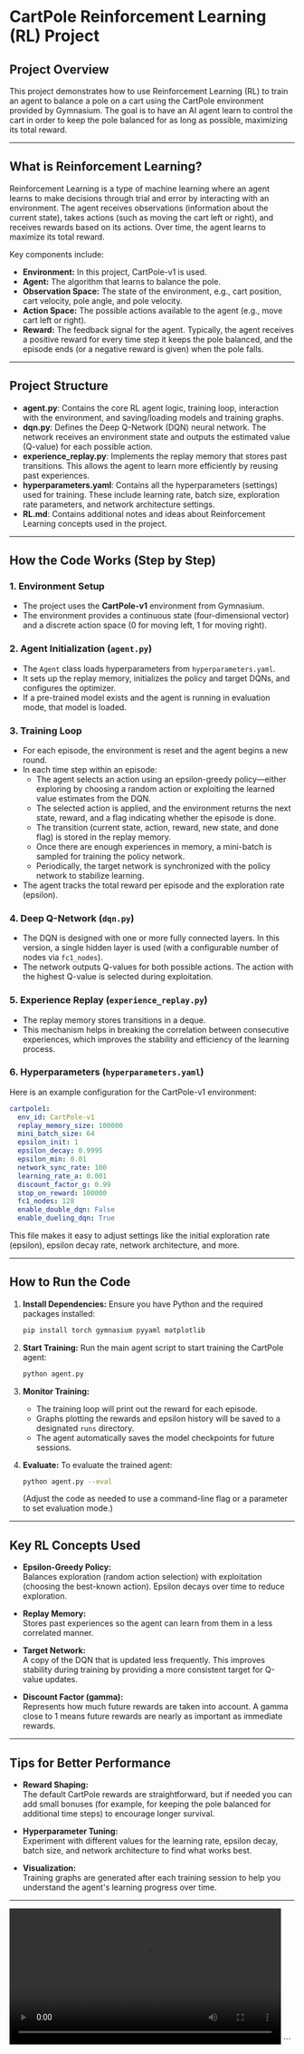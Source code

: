 # CartPole Reinforcement Learning (RL) Project

## Project Overview
This project demonstrates how to use Reinforcement Learning (RL) to train an agent to balance a pole on a cart using the CartPole environment provided by Gymnasium. The goal is to have an AI agent learn to control the cart in order to keep the pole balanced for as long as possible, maximizing its total reward.

---

## What is Reinforcement Learning?
Reinforcement Learning is a type of machine learning where an agent learns to make decisions through trial and error by interacting with an environment. The agent receives observations (information about the current state), takes actions (such as moving the cart left or right), and receives rewards based on its actions. Over time, the agent learns to maximize its total reward.

Key components include:
- **Environment:** In this project, CartPole-v1 is used.
- **Agent:** The algorithm that learns to balance the pole.
- **Observation Space:** The state of the environment, e.g., cart position, cart velocity, pole angle, and pole velocity.
- **Action Space:** The possible actions available to the agent (e.g., move cart left or right).
- **Reward:** The feedback signal for the agent. Typically, the agent receives a positive reward for every time step it keeps the pole balanced, and the episode ends (or a negative reward is given) when the pole falls.

---

## Project Structure

- **agent.py**: Contains the core RL agent logic, training loop, interaction with the environment, and saving/loading models and training graphs.
- **dqn.py**: Defines the Deep Q-Network (DQN) neural network. The network receives an environment state and outputs the estimated value (Q-value) for each possible action.
- **experience_replay.py**: Implements the replay memory that stores past transitions. This allows the agent to learn more efficiently by reusing past experiences.
- **hyperparameters.yaml**: Contains all the hyperparameters (settings) used for training. These include learning rate, batch size, exploration rate parameters, and network architecture settings.
- **RL.md**: Contains additional notes and ideas about Reinforcement Learning concepts used in the project.

---

## How the Code Works (Step by Step)

### 1. Environment Setup
- The project uses the **CartPole-v1** environment from Gymnasium.
- The environment provides a continuous state (four-dimensional vector) and a discrete action space (0 for moving left, 1 for moving right).

### 2. Agent Initialization (`agent.py`)
- The `Agent` class loads hyperparameters from `hyperparameters.yaml`.
- It sets up the replay memory, initializes the policy and target DQNs, and configures the optimizer.
- If a pre-trained model exists and the agent is running in evaluation mode, that model is loaded.

### 3. Training Loop
- For each episode, the environment is reset and the agent begins a new round.
- In each time step within an episode:
  - The agent selects an action using an epsilon-greedy policy—either exploring by choosing a random action or exploiting the learned value estimates from the DQN.
  - The selected action is applied, and the environment returns the next state, reward, and a flag indicating whether the episode is done.
  - The transition (current state, action, reward, new state, and done flag) is stored in the replay memory.
  - Once there are enough experiences in memory, a mini-batch is sampled for training the policy network.
  - Periodically, the target network is synchronized with the policy network to stabilize learning.
- The agent tracks the total reward per episode and the exploration rate (epsilon).

### 4. Deep Q-Network (`dqn.py`)
- The DQN is designed with one or more fully connected layers. In this version, a single hidden layer is used (with a configurable number of nodes via `fc1_nodes`).
- The network outputs Q-values for both possible actions. The action with the highest Q-value is selected during exploitation.

### 5. Experience Replay (`experience_replay.py`)
- The replay memory stores transitions in a deque.
- This mechanism helps in breaking the correlation between consecutive experiences, which improves the stability and efficiency of the learning process.

### 6. Hyperparameters (`hyperparameters.yaml`)
Here is an example configuration for the CartPole-v1 environment:
```yaml
cartpole1:
  env_id: CartPole-v1
  replay_memory_size: 100000
  mini_batch_size: 64
  epsilon_init: 1
  epsilon_decay: 0.9995
  epsilon_min: 0.01
  network_sync_rate: 100
  learning_rate_a: 0.001
  discount_factor_g: 0.99
  stop_on_reward: 100000
  fc1_nodes: 128
  enable_double_dqn: False
  enable_dueling_dqn: True
```
This file makes it easy to adjust settings like the initial exploration rate (epsilon), epsilon decay rate, network architecture, and more.

---

## How to Run the Code

1. **Install Dependencies:**
   Ensure you have Python and the required packages installed:
   ```bash
   pip install torch gymnasium pyyaml matplotlib
   ```

2. **Start Training:**
   Run the main agent script to start training the CartPole agent:
   ```bash
   python agent.py
   ```

3. **Monitor Training:**
   - The training loop will print out the reward for each episode.
   - Graphs plotting the rewards and epsilon history will be saved to a designated `runs` directory.
   - The agent automatically saves the model checkpoints for future sessions.

4. **Evaluate:**
   To evaluate the trained agent:
   ```bash
   python agent.py --eval
   ```
   (Adjust the code as needed to use a command-line flag or a parameter to set evaluation mode.)

---

## Key RL Concepts Used

- **Epsilon-Greedy Policy:**  
  Balances exploration (random action selection) with exploitation (choosing the best-known action). Epsilon decays over time to reduce exploration.

- **Replay Memory:**  
  Stores past experiences so the agent can learn from them in a less correlated manner.

- **Target Network:**  
  A copy of the DQN that is updated less frequently. This improves stability during training by providing a more consistent target for Q-value updates.

- **Discount Factor (gamma):**  
  Represents how much future rewards are taken into account. A gamma close to 1 means future rewards are nearly as important as immediate rewards.

---

## Tips for Better Performance

- **Reward Shaping:**  
  The default CartPole rewards are straightforward, but if needed you can add small bonuses (for example, for keeping the pole balanced for additional time steps) to encourage longer survival.

- **Hyperparameter Tuning:**  
  Experiment with different values for the learning rate, epsilon decay, batch size, and network architecture to find what works best.

- **Visualization:**  
  Training graphs are generated after each training session to help you understand the agent's learning progress over time.

---


<video width="480" controls>
  <source src="./Screen Recording 2025-06-02 at 3.09.32 PM.mov" type="video/mp4">
  Your browser does not support the video tag.
</video>
```

